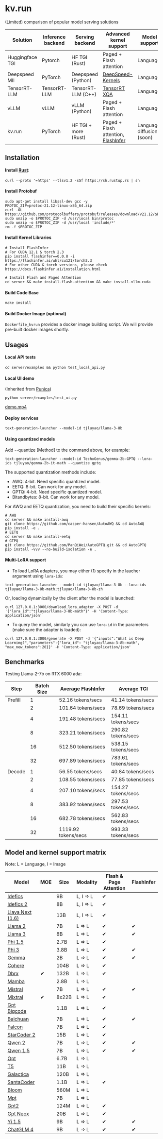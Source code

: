 # kv.run
(Limited) comparison of popular model serving solutions

| Solution        | Inference backend | Serving backend      | Advanced kernel support                                                                          | Model support               |
|-----------------|-------------------|----------------------|--------------------------------------------------------------------------------------------------|-----------------------------|
| Huggingface TGI | Pytorch           | HF TGI (Rust)        | Paged + Flash attention                                                                          | Language                    |
| Deepspeed MII   | PyTorch           | Deepspeed (Python)   | [DeepSpeed-Kernels](https://github.com/microsoft/DeepSpeed-Kernels)                              | Language                    |
| TensorRT-LLM    | TensorRT-LLM      | TensorRT-LLM (C++)   | [TensorRT XQA](https://github.com/NVIDIA/TensorRT-LLM/blob/main/docs/source/blogs/XQA-kernel.md) | Language                    |
| vLLM            | vLLM              | vLLM (Python)        | Paged + Flash attention                                                                          | Language                    |
| kv.run          | PyTorch           | HF TGI + more (Rust) | Paged + Flash attention, [FlashInfer](https://github.com/flashinfer-ai/flashinfer)               | Language, diffusion (soon) |



## Installation

#### Install [Rust](https://rustup.rs/):
```shell
curl --proto '=https' --tlsv1.2 -sSf https://sh.rustup.rs | sh
```
#### Install Protobuf
```shell
sudo apt-get install libssl-dev gcc -y
PROTOC_ZIP=protoc-21.12-linux-x86_64.zip
curl -OL https://github.com/protocolbuffers/protobuf/releases/download/v21.12/$PROTOC_ZIP
sudo unzip -o $PROTOC_ZIP -d /usr/local bin/protoc
sudo unzip -o $PROTOC_ZIP -d /usr/local 'include/*'
rm -f $PROTOC_ZIP
```

#### Install Kernel Libraries
```shell
# Install FlashInfer
# For CUDA 12.1 & torch 2.3
pip install flashinfer==0.0.8 -i https://flashinfer.ai/whl/cu121/torch2.3
# For other CUDA & torch versions, please check https://docs.flashinfer.ai/installation.html

# Install Flash and Paged Attention
cd server && make install-flash-attention && make install-vllm-cuda
```

#### Build Code Base
```shell
make install
```

#### Build Docker Image (optional)
`Dockerfile_kvrun` provides a docker image building script. We will provide pre-built docker images shortly.

## Usages
#### Local API tests
```shell
cd server/examples && python test_local_api.py
```
#### Local UI demo
(Inherited from [Punica](https://github.com/punica-ai/punica))
```shell
python server/examples/test_ui.py
```
[demo.mp4](https://github.com/mlsys-io/kv.run/assets/12567967/977b09fb-bd90-4757-85ab-e5fc2a58cd93)

#### Deploy services
```shell
text-generation-launcher --model-id tjluyao/llama-3-8b
```
#### Using quantized models
Add --quantize [Method] to the command above, for example:
```shell
text-generation-launcher --model-id TechxGenus/gemma-2b-GPTQ --lora-ids tjluyao/gemma-2b-it-math --quantize gptq
```
The supported quantization methods include:
- AWQ: 4-bit. Need specific quantized model.
- EETQ: 8-bit. Can work for any model.
- GPTQ: 4-bit. Need specific quantized model.
- Bitandbytes: 8-bit. Can work for any model.

For AWQ and EETQ quantization, you need to build their specific kernels:
```shell
# AWQ
cd server && make install-awq
git clone https://github.com/casper-hansen/AutoAWQ && cd AutoAWQ
pip install -e .
# EETQ
cd server && make install-eetq
# GTPQ
git clone https://github.com/PanQiWei/AutoGPTQ.git && cd AutoGPTQ
pip install -vvv --no-build-isolation -e .
```

#### Multi-LoRA support
- To load LoRA adapters, you may either (1) specify in the laucher argument using `lora-ids`:
```shell
text-generation-launcher --model-id tjluyao/llama-3-8b --lora-ids tjluyao/llama-3-8b-math;tjluyao/llama-3-8b-zh
```
Or, loading dynamically by the client after the model is launched:
```shell
curl 127.0.0.1:3000/download_lora_adapter -X POST -d '{"lora_id":"tjluyao/llama-3-8b-math"}' -H 'Content-Type: application/json'
```
- To query the model, similarly you can use `lora-id` in the parameters (make sure the adapter is loaded):
```shell
curl 127.0.0.1:3000/generate -X POST -d '{"inputs":"What is Deep Learning?","parameters":{"lora_id": "tjluyao/llama-3-8b-math", "max_new_tokens":20}}' -H 'Content-Type: application/json'
```

## Benchmarks
Testing Llama-2-7b on RTX 6000 ada:

| Step    | Batch Size | Average FlashInfer  | Average TGI         |
|---------|------------|---------------------|---------------------|
| Prefill | 1          | 52.16 tokens/secs   | 41.14 tokens/secs   |
|         | 2          | 101.64 tokens/secs  | 78.69 tokens/secs  |
|         | 4          | 191.48 tokens/secs  | 154.11 tokens/secs  |
|         | 8          | 323.21 tokens/secs  | 290.82 tokens/secs  |
|         | 16         | 512.50 tokens/secs  | 538.15 tokens/secs  |
|         | 32         | 697.89 tokens/secs  | 783.61 tokens/secs  |
| Decode  | 1          | 56.55 tokens/secs   | 40.84 tokens/secs   |
|         | 2          | 108.55 tokens/secs  | 77.85 tokens/secs  |
|         | 4          | 207.10 tokens/secs  | 154.27 tokens/secs  |
|         | 8          | 383.92 tokens/secs  | 297.53 tokens/secs  |
|         | 16         | 682.78 tokens/secs  | 562.83 tokens/secs  |
|         | 32         | 1119.92 tokens/secs | 993.33 tokens/secs |

## Model and kernel support matrix
Note: L = Language, I = Image

| Model                                                                        | MOE | Size  | Modality | Flash & Page Attention | FlashInfer |
|------------------------------------------------------------------------------|-----|-------|----------|---------------------|------------|
| [Idefics](https://huggingface.co/HuggingFaceM4/idefics-9b)                   |     | 9B    | L, I ⇒ L | ✔                   |            |
| [Idefics 2](https://huggingface.co/HuggingFaceM4/idefics2-8b)                |     | 8B    | L, I ⇒ L | ✔                   |            |
| [Llava Next (1.6)](https://huggingface.co/llava-hf/llava-v1.6-vicuna-13b-hf) |     | 13B   | L, I ⇒ L | ✔                   |            |
| [Llama 2](https://huggingface.co/meta-llama/Llama-2-7b-hf)                   |     | 7B    | L ⇒ L   | ✔                   | ✔          |
| [Llama 3](https://huggingface.co/meta-llama/Meta-Llama-3-8B-Instruct)        |     | 8B    | L ⇒ L   | ✔                   | ✔          |
| [Phi 1.5](https://huggingface.co/microsoft/phi-2)                            |     | 2.7B  | L ⇒ L   | ✔                   |            |
| [Phi 3](https://huggingface.co/microsoft/Phi-3-mini-4k-instruct)             |     | 3.8B  | L ⇒ L   | ✔                   | ✔          |
| [Gemma](https://huggingface.co/google/gemma-2b)                              |     | 2B    | L ⇒ L   | ✔                   | ✔          |
| [Cohere](https://huggingface.co/CohereForAI/c4ai-command-r-plus)             |     | 104B  | L ⇒ L   | ✔                   |            |
| [Dbrx](https://huggingface.co/databricks/dbrx-instruct)                      | ✔   | 132B  | L ⇒ L   | ✔                   |            |
| [Mamba](https://huggingface.co/state-spaces/mamba-2.8b-slimpj)               |     | 2.8B  | L ⇒ L   |                     |            |
| [Mistral](https://huggingface.co/mistralai/Mistral-7B-Instruct-v0.3)         |     | 7B    | L ⇒ L   | ✔                   | ✔          |
| [Mixtral](https://huggingface.co/mistralai/Mixtral-8x22B-Instruct-v0.1)      | ✔   | 8x22B | L ⇒ L   | ✔                   |            |
| [Gpt Bigcode](https://huggingface.co/bigcode/gpt_bigcode-santacoder)         |     | 1.1B  | L ⇒ L   | ✔                   |            |
| [Baichuan](https://huggingface.co/baichuan-inc/Baichuan2-7B-Chat)            |     | 7B    | L ⇒ L   | ✔                   | ✔          |
| [Falcon](https://huggingface.co/tiiuae/falcon-7b-instruct)                   |     | 7B    | L ⇒ L   | ✔                   |            |
| [StarCoder 2](https://huggingface.co/bigcode/starcoder2-15b-instruct-v0.1)   |     | 15B   | L ⇒ L   | ✔                   |            |
| [Qwen 2](https://huggingface.co/Qwen/Qwen2-7B-Instruct)                      |     | 7B    | L ⇒ L   | ✔                   | ✔          |
| [Qwen 1.5](https://huggingface.co/Qwen/Qwen1.5-7B-Chat)                      |     | 7B    | L ⇒ L   | ✔                   | ✔          |
| [Opt](https://huggingface.co/facebook/opt-6.7b)                              |     | 6.7B  | L ⇒ L   |                     |            |
| [T5](https://huggingface.co/google-t5/t5-11b)                                |     | 11B   | L ⇒ L   |                     |            |
| [Galactica](https://huggingface.co/facebook/galactica-120b)                  |     | 120B  | L ⇒ L   |                     |            |
| [SantaCoder](https://huggingface.co/bigcode/santacoder)                      |     | 1.1B  | L ⇒ L   | ✔                   |            |
| [Bloom](https://huggingface.co/bigscience/bloom-560m)                        |     | 560M  | L ⇒ L   |                     |            |
| [Mpt](https://huggingface.co/mosaicml/mpt-7b-instruct)                       |     | 7B    | L ⇒ L   |                     |            |
| [Gpt2](https://huggingface.co/openai-community/gpt2)                         |     | 124M  | L ⇒ L   | ✔                   |            |
| [Gpt Neox](https://huggingface.co/EleutherAI/gpt-neox-20b)                   |     | 20B   | L ⇒ L   | ✔                   |            |
| [Yi 1.5](https://huggingface.co/01-ai/Yi-1.5-9B-Chat)                        |     | 9B    | L ⇒ L   | ✔                   |         ✔  |
| [ChatGLM 4](https://huggingface.co/THUDM/glm-4-9b-chat)                      |     | 9B    | L ⇒ L   | ✔                   | ✔          |
